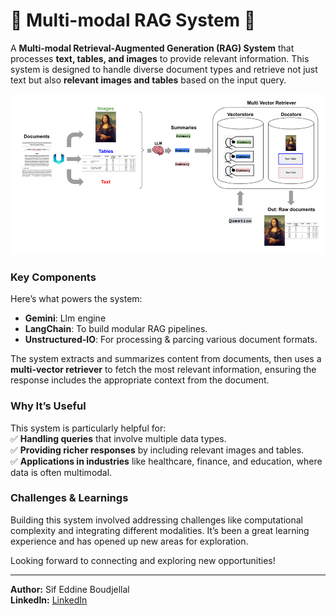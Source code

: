 # 🚀 **Multi-modal RAG System** 🚀


A **Multi-modal Retrieval-Augmented Generation (RAG) System** that processes **text, tables, and images** to provide relevant information. This system is designed to handle diverse document types and retrieve not just text but also **relevant images and tables** based on the input query.  


![Alt text](overview.png)

### **Key Components**  
Here’s what powers the system:  
- **Gemini**: Llm engine
- **LangChain**: To build modular RAG pipelines.  
- **Unstructured-IO**: For processing & parcing various document formats.  

The system extracts and summarizes content from documents, then uses a **multi-vector retriever** to fetch the most relevant information, ensuring the response includes the appropriate context from the document.  

### **Why It’s Useful**  
This system is particularly helpful for:  
✅ **Handling queries** that involve multiple data types.  
✅ **Providing richer responses** by including relevant images and tables.  
✅ **Applications in industries** like healthcare, finance, and education, where data is often multimodal.  


### **Challenges & Learnings**  
Building this system involved addressing challenges like computational complexity and integrating different modalities. It’s been a great learning experience and has opened up new areas for exploration.  




Looking forward to connecting and exploring new opportunities!  

---  
**Author:** Sif Eddine Boudjellal  
**LinkedIn:** [LinkedIn](https://www.linkedin.com/in/sif-eddine-boudjellal/)
